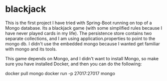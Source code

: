 # blackjack
This is the first project I have tried with Spring-Boot running on top of a Mongo database. Its
a blackjack game (with some simplified rules because I have never played cards in my life). The persistence store
contains two separate collections, and I am using application.properties to point to the mongo db. I didn't use
the embedded mongo because I wanted get familiar with mongo and its tools.

This game depends on Mongo, and I didn't want to install Mongo, so make sure you have installed Docker, and 
then you can do the following:

docker pull mongo
docker run -p 27017:27017 mongo
